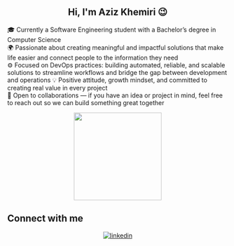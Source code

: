 <h2 align="center"> Hi, I'm Aziz Khemiri 😉 <br/> </h2> 
🎓 Currently a Software Engineering student with a Bachelor’s degree in Computer Science<br/>
🌍 Passionate about creating meaningful and impactful solutions that make life easier and connect people to the information they need<br/>
⚙️ Focused on DevOps practices: building automated, reliable, and scalable solutions to streamline workflows and bridge the gap between development and operations
💡 Positive attitude, growth mindset, and committed to creating real value in every project<br/>
🤝 Open to collaborations — if you have an idea or project in mind, feel free to reach out so we can build something great together<br/>
<p align="center">
   <img src="https://github.com/thompsonemerson/thompsonemerson/raw/master/cover-thompson.png" height="200"/>
</p>
</p>


## Connect with me  
<div align="center">
  <a href="https://linkedin.com/in/azizkhemiri" target="_blank">
    <img src=https://img.shields.io/badge/linkedin-%231E77B5.svg?&style=for-the-badge&logo=linkedin&logoColor=white alt=linkedin style="margin-bottom: 5px;" />
  </a>
</div>  
